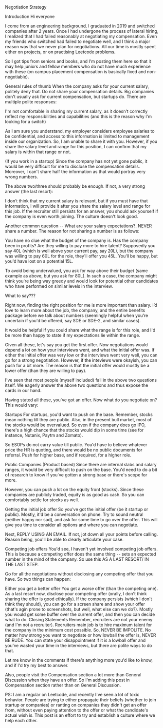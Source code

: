 Negotiation Strategy


Introduction
Hi everyone

I come from an engineering background. I graduated in 2019 and switched companies after 2 years.
Once I had undergone the process of lateral hiring, I realized that I had failed reasonably at negotiating my compensation. Even my friends who switched had failed to negotiate well, and I think a major reason was that we never plan for negotiations. All our time is mostly spent either on projects, or on practising Leetcode problems.

So I got tips from seniors and books, and I'm posting them here so that it may help juniors and fellow members who do not have much experience with these (on campus placement compensation is basically fixed and non-negotiable).

General rules of thumb
When the company asks for your current salary, politely deny that. Do not share your compensation details. Big companies don't usually ask for current compensation, but startups do. There are multiple polite responses:

I'm not comfortable in sharing my current salary, as it doesn't correctly reflect my responsibilities and capabilities (and this is the reason why I'm looking for a switch)

As I am sure you understand, my employer considers employee salaries to be confidential, and access to this information is limited to management inside our organization. So, I am unable to share it with you. However, if you share the salary level and range for this position, I can confirm that my salary is within that range or not.

(If you work in a startup) Since the company has not yet gone public, it would be very difficult for me to disclose the compensation details. Moreover, I can't share half the information as that would portray very wrong numbers.

The above two/three should probably be enough. If not, a very strong answer (the last resort):

I don’t think that my current salary is relevant, but if you must have that information, I will provide it after you share the salary level and range for this job.
If the recruiter still persists for an answer, you should ask yourself if the company is even worth joining. The culture doesn't look good.

Another common question -- What are your salary expectations?. NEVER share a number.
The reason for not sharing a number is as follows:

You have no clue what the budget of the company is. Has the company been in profits? Are they willing to pay more to hire talent? Supposedly you say 40L (which is well above your current pay, say 20L), but the company was willing to pay 60L for the role, they'll offer you 45L. You'll be happy, but you'd have lost on a potential 15L.

To avoid being undervalued, you ask for way above their budget (same example as above, but you ask for 80L). In such a case, the company might think you're being way greedy and would look for potential other candidates who have performed on similar levels in the interview.

What to say???

Right now, finding the right position for me is more important than salary. I’d love to learn more about the job, the company, and the entire benefits package before we talk about numbers (seemingly helpful when you're uncertain if you'd be offered, say SDE or SDE-2, and similar cases).

It would be helpful if you could share what the range is for this role, and I'd be more than happy to state if my expectations lie within the range.

Given all these, let's say you get the first offer. Now negotiations would depend a lot on how your interviews went, and what the initial offer was. If either the initial offer was very low or the interviews went very well, you can go for a strong negotiation. However, if the inteviews were okayish, you can push for a bit more. The reason is that the initial offer would mostly be a lower offer (than they are willing to pay).

I've seen that most people (myself included) fail in the above two questions itself. We eagerly answer the above two questions and thus expose the cards in our hand.

Having stated all these, you've got an offer. Now what do you negotiate on? This would vary:

Startups
For startups, you'd want to push on the base. Remember, stocks mean nothing till they are public. Also, in the present bull market, most of the stocks would be overvalued. So even if the company does go IPO, there's a high chance that the stocks would dip in some time (see for instance, Nutanix, Paytm and Zomato).

So ESOPs do not carry value till public. You'd have to believe whatever price the HR is quoting, and there would be no public documents for referral. Push for higher base, and if required, for a higher role.

Public Companies (Product based)
Since there are internal slabs and salary ranges, it would be very difficult to push on the base. You'd need to do a bit of research to know if you've gotten a strong base or there's scope for more.

However, you can push a lot on the equity front (stocks). Since these companies are publicly traded, equity is as good as cash. So you can comfortably settle for stocks as well.

Getting the initial job offer
So you've got the initial offer (be it startup or public). Mostly, it'd be a conversation on phone. Try to sound neutral (neither happy nor sad), and ask for some time to go over the offer. This will give you time to consider all options and where you can negotiate.

Next, REPLY USING AN EMAIL. If not, jot down all your points before calling. Reason being, you'll be able to clearly articulate your case.

Competing job offers
You'd see, I haven't yet involved competing job offers. This is because a competing offer does the same thing -- sets an expected number in the mind of the company. So use this AS A LAST RESORT/ IN THE LAST STEP.

Go for all the negotiations without disclosing any competing offer that you have. So two things can happen:

Either you get a better offer
You get a worse offer (than the competing one). As a last resort now, disclose your competing offer (orally, I don't think sharing the offer is good ethically). If the company persists (which I don't think they should), you can go for a screen share and show your offer (that's agin prone to screenshots, but well, what else can we do?). Mostly you would get some buffer over the current offer, and then you can decide what to do.
Closing Statements
Remember, recruiters are not your enemy (and I'm not a recruiter). Recruiters main job is to hire maximum talent for the company in the minimum cost possible. So, NEVER BE IMPOLITE. No matter how strong you want to negotiate or how lowball the offer is, NEVER BE RUDE. You can state your disappointment if it is a lowball offer and you've wasted your time in the interviews, but there are polite ways to do that.

Let me know in the comments if there's anything more you'd like to know, and if I'd try my best to answer.

Also, people visit the Compensation section a lot more than General Discussion when they have an offer. So I'm adding this post in Compensation section rather than on General Discussion.

PS: I am a regular on Leetcode, and recently I've seen a lot of toxic behavior. People are trying to either propagate their beliefs (whether to join startup or companies) or ranting on companies they didn't get an offer from, without even paying attention to the offer or what the candidate's actual wish is. This post is an effort to try and establish a culture where we help each other.
